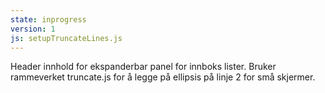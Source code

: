 ```yaml
---
state: inprogress
version: 1
js: setupTruncateLines.js
---
```


Header innhold for ekspanderbar panel for innboks lister. Bruker rammeverket truncate.js for å legge på ellipsis på linje 2 for små skjermer.
